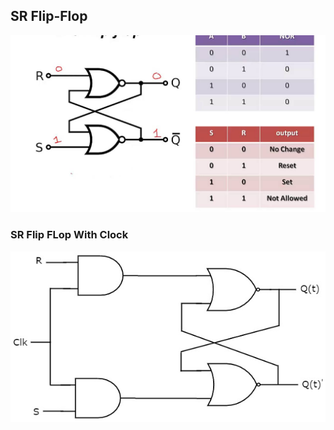 ## SR Flip-Flop

![Alt text](images/sr.png)

### SR Flip FLop With Clock

![Alt text](images/sr-clk.png)